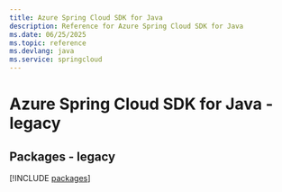 ```yaml
---
title: Azure Spring Cloud SDK for Java
description: Reference for Azure Spring Cloud SDK for Java
ms.date: 06/25/2025
ms.topic: reference
ms.devlang: java
ms.service: springcloud
---
```

# Azure Spring Cloud SDK for Java - legacy
## Packages - legacy
[!INCLUDE [packages](spring-cloud-index.md)]